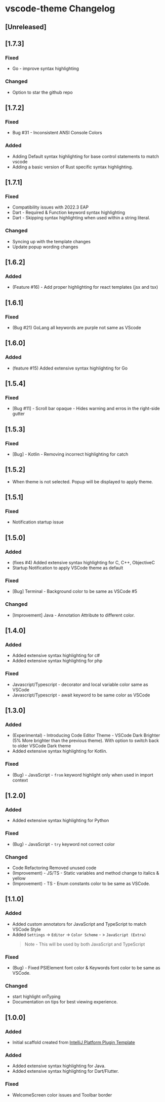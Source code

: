 <!-- Keep a Changelog guide -> https://keepachangelog.com -->

# vscode-theme Changelog

## [Unreleased]

## [1.7.3]
### Fixed
- Go - improve syntax highlighting

### Changed
- Option to star the github repo

## [1.7.2]
### Fixed
- Bug #31 - Inconsistent ANSI Console Colors 

### Added
- Adding Default syntax highlighting for base control statements to match vscode
- Adding a basic version of Rust specific syntax highlighting.

## [1.7.1]
### Fixed
- Compatibility issues with 2022.3 EAP
- Dart - Required & Function keyword syntax highlighting
- Dart - Skipping syntax highlighting when used within a string literal.

### Changed
- Syncing up with the template changes
- Update popup wording changes

## [1.6.2]
### Added
- (Feature #16) - Add proper highlighting for react templates (jsx and tsx)

## [1.6.1]
### Fixed
- (Bug #21) GoLang all keywords are purple not same as VScode

## [1.6.0]
### Added
- (feature #15) Added extensive syntax highlighting for Go

## [1.5.4]
### Fixed
- [Bug #11] - Scroll bar opaque - Hides warning and erros in the right-side gutter

## [1.5.3]
### Fixed
- [Bug] - Kotlin - Removing incorrect highlighting for catch

## [1.5.2]
- When theme is not selected. Popup will be displayed to apply theme.

## [1.5.1]
### Fixed
- Notification startup issue

## [1.5.0]
### Added
- (fixes #4) Added extensive syntax highlighting for C, C++, ObjectiveC
- Startup Notification to apply VSCode theme as default

### Fixed
- [Bug] Terminal - Background color to be same as VSCode #5

### Changed
- [Improvement] Java - Annotation Attribute to different color.

## [1.4.0]
### Added
- Added extensive syntax highlighting for c#
- Added extensive syntax highlighting for php

### Fixed
- Javascript/Typescript - decorator and local variable color same as VSCode
- Javascript/Typescript - await keyword to be same color as VSCode

## [1.3.0]
### Added
- (Experimental) - Introducing Code Editor Theme - VSCode Dark Brighter (5% More brighter than the previous theme).
  With option to switch back to older VSCode Dark theme
- Added extensive syntax highlighting for Kotlin.

### Fixed
- (Bug) - JavaScript - `from` keyword highlight only when used in import context

## [1.2.0]
### Added
- Added extensive syntax highlighting for Python

### Fixed
- (Bug) - JavaScript - `try` keyword not correct color

### Changed
- Code Refactoring Removed unused code
- (Improvement) - JS/TS - Static variables and method change to italics & yellow 
- (Improvement) - TS - Enum constants color to be same as VSCode.

## [1.1.0]
### Added
- Added custom annotators for JavaScript and TypeScript to match VSCode Style
- Added `Settings` -> `Editor` -> `Color Scheme` - > `JavaScript (Extra)`
  > Note - This will be used by both JavaScript and TypeScript

### Fixed
- (Bug) - Fixed PSIElement font color & Keywords font color to be same as VSCode.

### Changed
- start highlight onTyping
- Documentation on tips for best viewing experience.

## [1.0.0]
### Added
- Initial scaffold created from [IntelliJ Platform Plugin Template](https://github.com/JetBrains/intellij-platform-plugin-template)

### Added
- Added extensive syntax highlighting for Java.
- Added extensive syntax highlighting for Dart/Flutter.

### Fixed
- WelcomeScreen color issues and Toolbar border